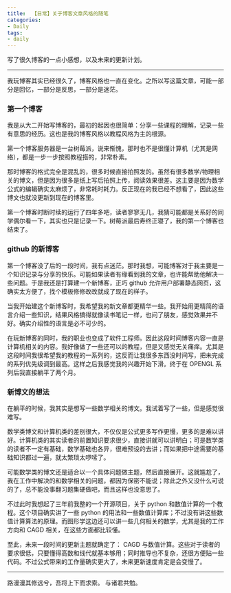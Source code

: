 ```yaml
---
title:  【日常】关于博客文章风格的随笔
categories:
- Daily 
tags:
- daily 
---
```


写了很久博客的一点小感想，以及未来的更新计划。

---

我玩博客其实已经很久了，博客风格也一直在变化。之所以写这篇文章，可能一部分是回忆，一部分是反思，一部分是迷茫。

### 第一个博客
我是从大二开始写博客的，最初的起因也很简单：分享一些课程的理解，记录一些有意思的经历。这也是我的博客风格以教程风格为主的根源。

第一个博客服务器是一台树莓派，说来惭愧，那时也不是很懂计算机（尤其是网络），都是一步一步按照教程搭的，非常朴素。

那时博客的格式完全是混乱的，很多时候直接拍照发的。虽然有很多数学/物理相关的博文，但是因为很多是纸上写后拍照上传，阅读效果很差。这主要是因为数学公式的编辑确实太麻烦了，非常耗时耗力。反正现在的我已经不想看了，因此这些博文也就没更新到现在的博客里。

第一个博客时断时续的运行了四年多吧，读者寥寥无几，我猜可能都是关系好的同学偶尔看一下，其实也只是记录一下。树莓派最后寿终正寝了，我的第一个博客也结束了。

### github 的新博客

第一个博客没了后的一段时间，我有点迷茫。那时我想，可能博客对于我主要是一个知识记录与分享的快乐。可能如果读者有缘看到我的文章，也许能帮助他解决一些问题。于是我还是打算建一个新博客，正巧 github 允许用户部署静态网页，这确实太方便了，找个模板修修改改就成了现在的样子。

当我开始建这个新博客时，我希望我的新文章都更精华一些。我开始用更精简的语言介绍一些知识，结果风格搞得就像读书笔记一样，也问了朋友，感觉效果并不好。确实介绍性的语言是必不可少的。

在玩新博客的同时，我的职业也变成了软件工程师。因此这段时间博客内容一直是计算机相关的内容。我好像做了一些还可以的教程，但是又感觉无关痛痒。尤其是这段时间我很希望我的教程的一系列的，这反而让我很多东西没时间写，把未完成的系列优先级调到最高。这样之后我感觉我的兴趣开始下滑。终于在 OPENGL 系列后我直接躺平了两个月。


### 新博文的想法
在躺平的时候，我其实是想写一些数学相关的博文。我试着写了一些，但是感觉很难写。

数学类博文和计算机类的差别很大，不仅仅是公式更多写作更慢，更多的是难以讲好。计算机类的其实读者的前置知识要求很少，直接讲就可以讲明白；可是数学类的读者不一定有基础，数学基础也各异，很难预设的去讲；而如果把中途需要的基础知识都过一遍，就太繁琐太啰嗦了。

可能数学类的博文还是适合以一个具体问题做主题，然后直接展开。这就尴尬了，我在工作中解决的和数学相关的问题，都因为保密不能说；除此之外又没什么可说的了，总不能没事翻习题集硬做吧，而且这样也没意思了。

不过此时我想起了三年前我整的一个开源项目，关于 python 和数值计算的一个教程。这个项目确实讲了一些 python 的用法和一些数值计算库；不过没有讲这些数值计算算法的原理。而图形学这边还可以讲一些几何相关的数学，尤其是我的工作方向和 CAGD 相关，在这些方面都比较懂。

至此，未来一段时间的更新主题就确定了： CAGD 与数值计算。这些对于读者的要求很低，只要懂得高数和线代就基本够用；同时推导也不复杂，还很方便贴一些代码。不过公式带来的工作量确实更大了，未来更新速度肯定是会变慢了。

--- 
路漫漫其修远兮，吾将上下而求索。
与诸君共勉。